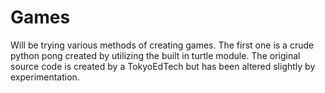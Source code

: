# Games
Will be trying various methods of creating games. The first one is a crude python pong created by utilizing the built in turtle module. The original source code is created by a TokyoEdTech but has been altered slightly by experimentation.
